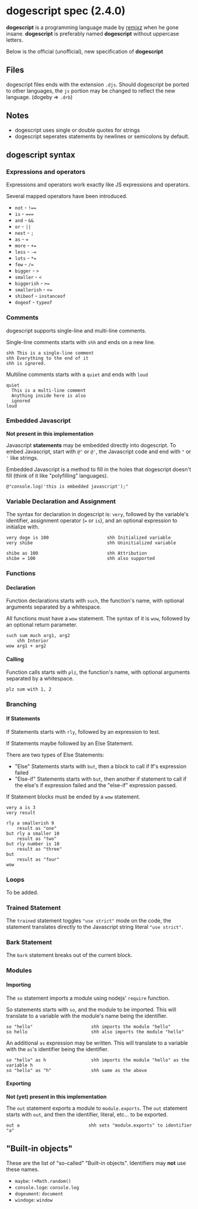 # dogescript spec (2.4.0)

**dogescript** is a programming language made by [remixz](https://github.com/remixz) when he gone insane. **dogescript** is preferably named **dogescript** without uppercase letters.

Below is the official (unofficial), new specification of **dogescript**

## Files

dogescript files ends with the extension `.djs`. Should dogescript be ported to other languages, the `js` portion may be changed to reflect the new language. (dogeby => `.drb`)

## Notes

* dogescript uses single or double quotes for strings
* dogescript seperates statements by newlines or semicolons by default.

## dogescript syntax

### Expressions and operators

Expressions and operators work exactly like JS expressions and operators.

Several mapped operators have been introduced.

* `not` - `!==`
* `is` - `===`
* `and` - `&&`
* `or` - `||`
* `next` - `; `
* `as` - `=`
* `more` - `+=`
* `less` - `-=`
* `lots` - `*=`
* `few` - `/=`
* `bigger` - `>`
* `smaller` - `<`
* `biggerish` - `>=`
* `smallerish` - `<=`
* `shibeof` - `instanceof`
* `dogeof` - `typeof`

### Comments

dogescript supports single-line and multi-line comments.

Single-line comments starts with `shh` and ends on a new line.

```
shh This is a single-line comment
shh Everything to the end of it
shh is ignored.
```

Multiline comments starts with a `quiet` and ends with `loud`

```
quiet
  This is a multi-line comment
  Anything inside here is also
  ignored
loud
```

### Embedded Javascript

**Not present in this implementation**

Javascript **statements** may be embedded directly into dogescript. To embed Javascript, start with `@"` or `@'`, the Javascript code and end with `"` or `'` like strings.

Embedded Javascript is a method to fill in the holes that dogescript doesn't fill (think of it like "polyfilling" languages).

```
@"console.log('this is embedded javascript');"
```

### Variable Declaration and Assignment

The syntax for declaration in dogescript is: `very`, followed by the variable's identifier, assignment operator (`=` or `is`), and an optional expression to initialize with.

```
very doge is 100                      shh Initialized variable
very shibe                            shh Uninitialized variable

shibe as 100                          shh Attribution
shibe = 100                           shh also supported
```

### Functions

#### Declaration

Function declarations starts with `such`, the function's name, with optional arguments separated by a whitespace.

All functions must have a `wow` statement. The syntax of it is `wow`, followed by an optional return parameter.

```
such sum much arg1, arg2
    shh Interior
wow arg1 + arg2
```

#### Calling

Function calls starts with `plz`, the function's name, with optional arguments separated by a whitespace.

```
plz sum with 1, 2
```

### Branching

#### If Statements

If Statements starts with `rly`, followed by an expression to test.

If Statements maybe followed by an Else Statement.

There are two types of Else Statements:

* "Else" Statements starts with `but`, then a block to call if If's expression failed
* "Else-if" Statements starts with `but`, then another if statement to call if the else's if expression failed and the "else-if" expression passed.

If Statement blocks must be ended by a `wow` statement.

```
very a is 3
very result

rly a smallerish 9
	result as "one"
but rly a smaller 10
	result as "two"
but rly number is 10
	result as "three"
but
	result as "four"
wow
```

### Loops

To be added.

### Trained Statement

The `trained` statement toggles `"use strict"` mode on the code, the statement translates directly to the Javascript string literal `"use strict"`.

### Bark Statement

The `bark` statement breaks out of the current block.

### Modules

#### Importing

The `so` statement imports a module using nodejs' `require` function.

So statements starts with `so`, and the module to be imported. This will translate to a variable with the module's name being the identifier.

```
so "hello"                      shh imports the module "hello"
so hello                        shh also imports the module "hello"
```

An additional `as` expression may be written. This will translate to a variable with the `as`'s identifier being the identifier.

```
so "hello" as h                 shh imports the module "hello" as the variable h
so "hello" as "h"               shh same as the above
```

#### Exporting

**Not (yet) present in this implementation**

The `out` statement exports a module to `module.exports`. The `out` statement starts with `out`, and then the identifier, literal, etc... to be exported.

```
out a                          shh sets "module.exports" to identifier "a"
```

## "Built-in objects"

These are the list of "so-called" "Built-in objects". Identifiers may **not** use these names.

* `maybe`: `!+Math.random()`
* `console.loge`: `console.log`
* `dogeument`: `document`
* `windoge`: `window`